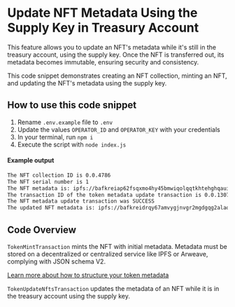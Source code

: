 # Update NFT Metadata Using the Supply Key in Treasury Account

This feature allows you to update an NFT's metadata while it's still in the treasury account, using the supply key. Once the NFT is transferred out, its metadata becomes immutable, ensuring security and consistency.


This code snippet demonstrates creating an NFT collection, minting an NFT, and updating the NFT's metadata using the supply key.

## How to use this code snippet

1. Rename `.env.example` file to `.env`
2. Update the values `OPERATOR_ID` and `OPERATOR_KEY` with your credentials
3. In your terminal, run `npm i` 
4. Execute the script with `node index.js`

#### Example output
```bash
The NFT collection ID is 0.0.4786
The NFT serial number is 1
The NFT metadata is: ipfs://bafkreiap62fsqxmo4hy45bmwiqolqqtkhtehghqauixvv5mcq7uofdpvt4
The transaction ID of the token metadata update transaction is 0.0.1307@1724693785.074555572
The NFT metadata update transaction was SUCCESS
The updated NFT metadata is: ipfs://bafkreidrqy67amvygjnvgr2mgdgqg2alaowoy34ljubot6qwf6bcf4yma4
```


## Code Overview

`TokenMintTransaction` mints the NFT with initial metadata. Metadata must be stored on a decentralized or centralized service like IPFS or Arweave, complying with JSON schema V2.

[Learn more about how to structure your token metadata](https://docs.hedera.com/hedera/tutorials/token/structure-your-token-metadata-using-json-schema-v2)

`TokenUpdateNftsTransaction` updates the metadata of an NFT while it is in the treasury account using the supply key.